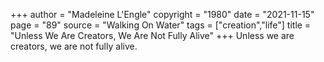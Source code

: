 +++
author = "Madeleine L'Engle"
copyright = "1980"
date = "2021-11-15"
page = "89"
source = "Walking On Water"
tags = ["creation","life"]
title = "Unless We Are Creators, We Are Not Fully Alive"
+++
Unless we are creators, we are not fully alive.
